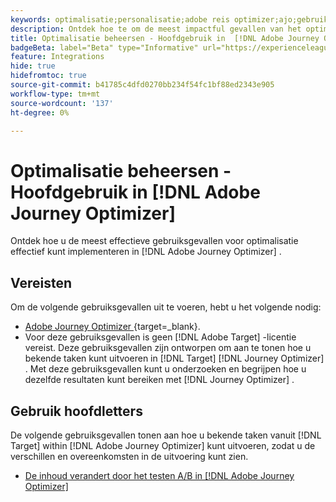 ```yaml
---
keywords: optimalisatie;personalisatie;adobe reis optimizer;ajo;gebruik gevallen;scenario's
description: Ontdek hoe te om de meest impactful gevallen van het optimalisatiegebruik in  [!DNL Adobe Journey Optimizer] effectief uit te voeren.
title: Optimalisatie beheersen - Hoofdgebruik in  [!DNL Adobe Journey Optimizer]
badgeBeta: label="Beta" type="Informative" url="https://experienceleague.adobe.com/docs/target/using/introduction/intro.html#beta newtab=true" tooltip="Wat zijn de eigenschappen van Beta in  [!DNL Adobe Target]."
feature: Integrations
hide: true
hidefromtoc: true
source-git-commit: b41785c4dfd0270bb234f54fc1bf88ed2343e905
workflow-type: tm+mt
source-wordcount: '137'
ht-degree: 0%

---
```


# Optimalisatie beheersen - Hoofdgebruik in [!DNL Adobe Journey Optimizer]

Ontdek hoe u de meest effectieve gebruiksgevallen voor optimalisatie effectief kunt implementeren in [!DNL Adobe Journey Optimizer] .

## Vereisten

Om de volgende gebruiksgevallen uit te voeren, hebt u het volgende nodig:

* [ Adobe Journey Optimizer ](https://experienceleague.adobe.com/en/docs/journey-optimizer/using/get-started/get-started) {target=_blank}.
* Voor deze gebruiksgevallen is geen [!DNL Adobe Target] -licentie vereist. Deze gebruiksgevallen zijn ontworpen om aan te tonen hoe u bekende taken kunt uitvoeren in [!DNL Target] [!DNL Journey Optimizer] . Met deze gebruiksgevallen kunt u onderzoeken en begrijpen hoe u dezelfde resultaten kunt bereiken met [!DNL Journey Optimizer] .

## Gebruik hoofdletters

De volgende gebruiksgevallen tonen aan hoe u bekende taken vanuit [!DNL Target] within [!DNL Adobe Journey Optimizer] kunt uitvoeren, zodat u de verschillen en overeenkomsten in de uitvoering kunt zien.

* [De inhoud verandert door het testen A/B in  [!DNL Adobe Journey Optimizer]](/help/main/c-integrating-target-with-mac/ajo/content-change-using-ajo.md)